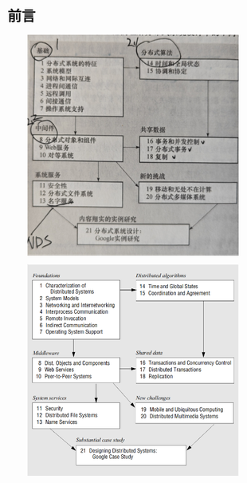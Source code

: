# 前言

<figure><img src="../../.gitbook/assets/5510483680dd92722214dab5775ab59.jpg" alt=""><figcaption></figcaption></figure>

<figure><img src="../../.gitbook/assets/图片.png" alt=""><figcaption></figcaption></figure>
